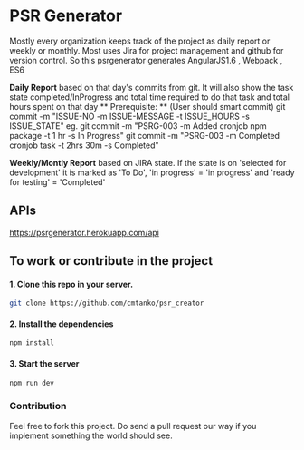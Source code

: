 # PSR Generator

Mostly every organization keeps track of the project as daily report or weekly or monthly. Most uses Jira for project management and github for version control. So this psrgenerator generates
AngularJS1.6 , Webpack , ES6

**Daily Report** based on that day's commits from git. It will also show the task state completed/InProgress and total time required to do that task and total hours spent on that day
  ** Prerequisite: **
(User should smart commit)
git commit -m "ISSUE-NO -m ISSUE-MESSAGE -t ISSUE_HOURS -s ISSUE_STATE"
eg. git commit -m "PSRG-003 -m Added cronjob npm package -t 1 hr -s In Progress"
    git commit -m "PSRG-003 -m Completed cronjob task -t 2hrs 30m -s Completed"

**Weekly/Montly Report** based on JIRA state. If the state is on 'selected for development' it is marked as 'To Do', 'in progress' = 'in progress' and 'ready for testing' = 'Completed'

## APIs
https://psrgenerator.herokuapp.com/api

## To work or contribute in the project

#### 1. Clone this repo in your server.

```sh
git clone https://github.com/cmtanko/psr_creator
```

#### 2. Install the dependencies

```sh
npm install
```

#### 3. Start the server

```sh
npm run dev
```

### Contribution

Feel free to fork this project. Do send a pull request our way if you implement
something the world should see.

